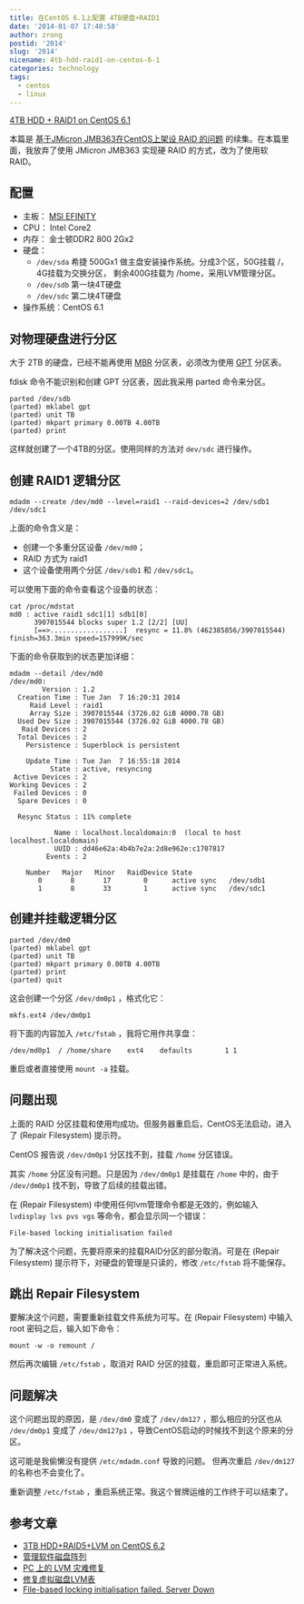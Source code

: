 ```yaml
---
title: 在CentOS 6.1上配置 4TB硬盘+RAID1
date: '2014-01-07 17:40:58'
author: zrong
postid: '2014'
slug: '2014'
nicename: 4tb-hdd-raid1-on-centos-6-1
categories: technology
tags:
  - centos
  - linux
---
```


[4TB HDD + RAID1 on CentOS 6.1](http://blog.zengrong.net/post/2014.html)

本篇是 [基于JMicron JMB363在CentOS上架设 RAID 的问题][1] 的续集。在本篇里面，我放弃了使用 JMicron JMB363 实现硬 RAID 的方式，改为了使用软 RAID。
<!--more-->

## 配置

* 主板： [MSI EFINITY][1]
* CPU： Intel Core2
* 内存： 金士顿DDR2 800 2Gx2
* 硬盘： 
	* `/dev/sda` 希捷 500Gx1 做主盘安装操作系统。分成3个区，50G挂载 /， 4G挂载为交换分区， 剩余400G挂载为 /home，采用LVM管理分区。
	* `/dev/sdb` 第一块4T硬盘
	* `/dev/sdc` 第二块4T硬盘
* 操作系统：CentOS 6.1

## 对物理硬盘进行分区

大于 2TB 的硬盘，已经不能再使用 [MBR][2] 分区表，必须改为使用 [GPT][3] 分区表。

fdisk 命令不能识别和创建 GPT 分区表，因此我采用 parted 命令来分区。

	parted /dev/sdb
	(parted) mklabel gpt
	(parted) unit TB
	(parted) mkpart primary 0.00TB 4.00TB
	(parted) print

这样就创建了一个4TB的分区。使用同样的方法对 `dev/sdc` 进行操作。

## 创建 RAID1 逻辑分区

	mdadm --create /dev/md0 --level=raid1 --raid-devices=2 /dev/sdb1 /dev/sdc1

上面的命令含义是：

* 创建一个多重分区设备 `/dev/md0`；
* RAID 方式为 raid1
* 这个设备使用两个分区 `/dev/sdb1` 和  `/dev/sdc1`。

可以使用下面的命令查看这个设备的状态：

	cat /proc/mdstat
	md0 : active raid1 sdc1[1] sdb1[0]
		  3907015544 blocks super 1.2 [2/2] [UU]
		  [==>..................]  resync = 11.8% (462385856/3907015544) finish=363.3min speed=157999K/sec

下面的命令获取到的状态更加详细：

	mdadm --detail /dev/md0
	/dev/md0:
			Version : 1.2
	  Creation Time : Tue Jan  7 16:20:31 2014
		 Raid Level : raid1
		 Array Size : 3907015544 (3726.02 GiB 4000.78 GB)
	  Used Dev Size : 3907015544 (3726.02 GiB 4000.78 GB)
	   Raid Devices : 2
	  Total Devices : 2
		Persistence : Superblock is persistent

		Update Time : Tue Jan  7 16:55:18 2014
			  State : active, resyncing
	 Active Devices : 2
	Working Devices : 2
	 Failed Devices : 0
	  Spare Devices : 0

	  Resync Status : 11% complete

			   Name : localhost.localdomain:0  (local to host localhost.localdomain)
			   UUID : dd46e62a:4b4b7e2a:2d8e962e:c1707817
			 Events : 2

		Number   Major   Minor   RaidDevice State
		   0       8       17        0      active sync   /dev/sdb1
		   1       8       33        1      active sync   /dev/sdc1

## 创建并挂载逻辑分区

	parted /dev/dm0
	(parted) mklabel gpt
	(parted) unit TB
	(parted) mkpart primary 0.00TB 4.00TB
	(parted) print
	(parted) quit

这会创建一个分区 `/dev/dm0p1` ，格式化它：

	mkfs.ext4 /dev/dm0p1

将下面的内容加入 `/etc/fstab` ，我将它用作共享盘：

	/dev/md0p1	/ /home/share    ext4    defaults        1 1

重启或者直接使用 `mount -a` 挂载。

## 问题出现

上面的 RAID 分区挂载和使用均成功。但服务器重启后，CentOS无法启动，进入了 (Repair Filesystem) 提示符。

CentOS 报告说 `/dev/dm0p1` 分区找不到，挂载 `/home` 分区错误。

其实 `/home` 分区没有问题。只是因为 `/dev/dm0p1` 是挂载在 `/home` 中的，由于 `/dev/dm0p1` 找不到，导致了后续的挂载出错。

在 (Repair Filesystem) 中使用任何lvm管理命令都是无效的，例如输入 `lvdisplay lvs pvs vgs` 等命令，都会显示同一个错误：

	File-based locking initialisation failed

为了解决这个问题，先要将原来的挂载RAID分区的部分取消。可是在 (Repair Filesystem) 提示符下，对硬盘的管理是只读的，修改 `/etc/fstab` 将不能保存。

## 跳出 Repair Filesystem

要解决这个问题，需要重新挂载文件系统为可写。在 (Repair Filesystem) 中输入 root 密码之后，输入如下命令：

	mount -w -o remount /

然后再次编辑 `/etc/fstab` ，取消对 RAID 分区的挂载，重启即可正常进入系统。

## 问题解决

这个问题出现的原因，是 `/dev/dm0` 变成了 `/dev/dm127` ，那么相应的分区也从 `/dev/dm0p1` 变成了 `/dev/dm127p1` ，导致CentOS启动的时候找不到这个原来的分区。

这可能是我偷懒没有提供 `/etc/mdadm.conf` 导致的问题。 但再次重启 `/dev/dm127` 的名称也不会变化了。

重新调整 `/etc/fstab` ，重启系统正常。我这个冒牌运维的工作终于可以结束了。

## 参考文章

* [3TB HDD+RAID5+LVM on CentOS 6.2][4]
* [管理软件磁盘阵列][5]
* [PC 上的 LVM 灾难修复][6]
* [修复虚拟磁盘LVM表][7]
* [File-based locking initialisation failed. Server Down][8]

[1]: http://blog.zengrong.net/post/2009.html
[2]: http://en.wikipedia.org/wiki/GUID_Partition_Table
[3]: http://en.wikipedia.org/wiki/Master_boot_record
[4]: http://richard.blog.kraya.co.uk/2012/04/27/3tb-hdd-raid5-centos-6-2/
[5]: http://book.51cto.com/art/200902/110760.htm
[6]: http://www.ibm.com/developerworks/cn/linux/l-cn-pclvm-rstr/
[7]: http://nxlhero.blog.51cto.com/962631/780849
[8]: https://www.centos.org/forums/viewtopic.php?t=18333
